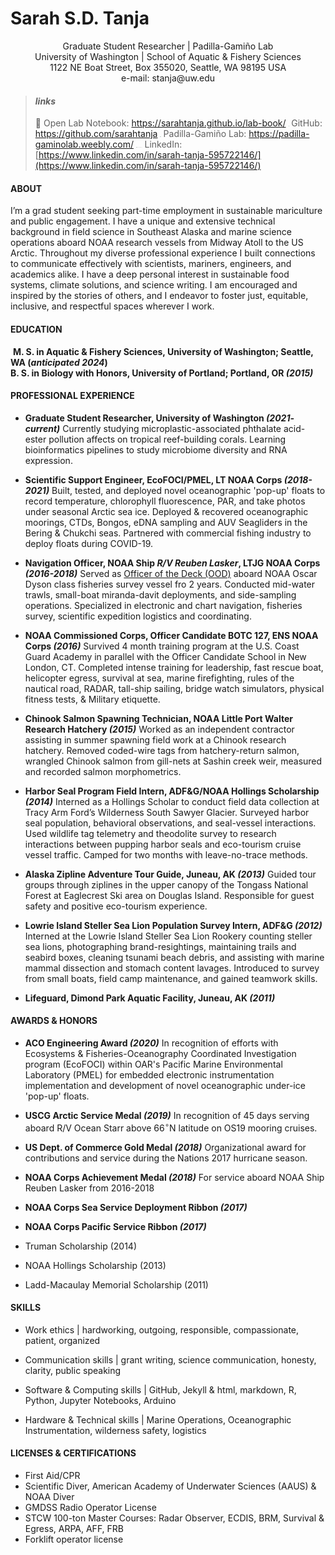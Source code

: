 # Sarah S.D. Tanja 

<div style="text-align:center"> Graduate Student Researcher | Padilla-Gamiño Lab </div>
<div style="text-align:center">University of Washington | School of Aquatic & Fishery Sciences</div>
<div style="text-align:center">1122 NE Boat Street, Box 355020, Seattle, WA 98195 USA</div>
<div style="text-align:center">e-mail: stanja@uw.edu</div>

> #### *links*
>
> :notebook: Open Lab Notebook: https://sarahtanja.github.io/lab-book/
> <img src="https://avatars.githubusercontent.com/u/583231?v=4" style="zoom:5%;" /> GitHub: https://github.com/sarahtanja
> <img src="https://cdn.iconscout.com/icon/free/png-256/coral-2524619-2112940.png" style="zoom:8%;"/>  Padilla-Gamiño Lab: https://padilla-gaminolab.weebly.com/
> <img src="https://cdn-icons-png.flaticon.com/512/174/174857.png" alt="Linkedin - Free social media icons" style="zoom:4%;" />  LinkedIn: [https://www.linkedin.com/in/sarah-tanja-595722146/](https://www.linkedin.com/in/sarah-tanja-595722146/)



#### ABOUT

I’m a grad student seeking part-time employment in sustainable mariculture and public engagement. I have a unique and extensive technical background in field science in Southeast Alaska and marine science operations aboard NOAA research vessels from Midway Atoll to the US Arctic. Throughout my diverse professional experience I built connections to communicate effectively with scientists, mariners, engineers, and academics alike. I have a deep personal interest in sustainable food systems, climate solutions, and science writing.  I am encouraged and inspired by the stories of others, and I endeavor to foster just, equitable, inclusive, and respectful spaces wherever I work. 


#### EDUCATION

​		**M. S. in Aquatic & Fishery Sciences, University of Washington; Seattle, WA (*anticipated 2024*)**   						
​		**B. S. in Biology with Honors, University of Portland; Portland, OR *(2015)*** 



#### PROFESSIONAL EXPERIENCE

- **Graduate Student Researcher, University of Washington *(2021- current)***
	Currently studying microplastic-associated phthalate acid-ester pollution affects on tropical reef-building corals. Learning bioinformatics pipelines to study microbiome diversity and RNA expression.
	
- **Scientific Support Engineer, EcoFOCI/PMEL, LT NOAA Corps *(2018-2021)***
	Built, tested, and deployed novel oceanographic 'pop-up' floats to record temperature, chlorophyll fluorescence, PAR, and take photos under seasonal Arctic sea ice.  Deployed & recovered oceanographic moorings, CTDs, Bongos, eDNA sampling and AUV Seagliders in the Bering & Chukchi seas. Partnered with commercial fishing industry to deploy floats during COVID-19. 
	
- **Navigation Officer, NOAA Ship *R/V Reuben Lasker*, LTJG NOAA Corps *(2016-2018)***
	Served as [Officer of the Deck (OOD)](https://en.wikipedia.org/wiki/Officer_of_the_deck) aboard NOAA Oscar Dyson class fisheries survey vessel fro 2 years. Conducted mid-water trawls, small-boat miranda-davit deployments, and side-sampling operations. Specialized in electronic and chart navigation, fisheries survey, scientific expedition logistics and coordinating. 
	
- **NOAA Commissioned Corps, Officer Candidate BOTC 127, ENS NOAA Corps *(2016)***
	Survived 4 month training program at the U.S. Coast Guard Academy in parallel with the Officer Candidate School in New London, CT. Completed intense training for leadership, fast rescue boat, helicopter egress, survival at sea, marine firefighting, rules of the nautical road, RADAR,  tall-ship sailing,  bridge watch simulators, physical fitness tests, & Military etiquette.
	
- **Chinook Salmon Spawning Technician, NOAA Little Port Walter Research Hatchery *(2015)***
	Worked as an independent contractor assisting in summer spawning field work at a Chinook research hatchery. Removed coded-wire tags from hatchery-return salmon, wrangled Chinook salmon from gill-nets at Sashin creek weir, measured and recorded salmon morphometrics.
	
- **Harbor Seal Program Field Intern,  ADF&G/NOAA Hollings Scholarship *(2014)***
	Interned as a Hollings Scholar to conduct field data collection at Tracy Arm Ford’s Wilderness South Sawyer Glacier. Surveyed harbor seal population, behavioral observations, and seal-vessel interactions.  Used wildlife tag telemetry and theodolite survey to research interactions between pupping harbor seals and eco-tourism cruise vessel traffic. Camped for two months with leave-no-trace methods.  
	
- **Alaska Zipline Adventure Tour Guide, Juneau, AK *(2013)***
	Guided tour groups through ziplines in the upper canopy of the Tongass National Forest at Eaglecrest Ski area on Douglas Island. Responsible for guest safety and positive eco-tourism experience.
	
- **Lowrie Island Steller Sea Lion Population Survey Intern, ADF&G *(2012)***
	Interned at the Lowrie Island  Steller Sea Lion Rookery counting steller sea lions, photographing brand-resightings, maintaining trails and seabird boxes, cleaning tsunami beach debris, and assisting with marine mammal dissection and stomach content lavages. Introduced to survey from small boats, field camp maintenance, and gained teamwork skills. 
	
- **Lifeguard, Dimond Park Aquatic Facility, Juneau, AK *(2011)***

  
#### AWARDS & HONORS
- **ACO Engineering Award *(2020)***
  In recognition of efforts with Ecosystems & Fisheries-Oceanography Coordinated Investigation program (EcoFOCI) within OAR's Pacific Marine Environmental Laboratory (PMEL) for embedded electronic instrumentation implementation and development of novel oceanographic under-ice 'pop-up' floats. 

- **USCG Arctic Service Medal *(2019)***
  In recognition of 45 days serving aboard R/V Ocean Starr above 66$^{\circ}$N latitude on OS19 mooring cruises.

- **US Dept. of Commerce Gold Medal *(2018)***
  Organizational award for contributions and service during the Nations 2017 hurricane season. 

- **NOAA Corps Achievement Medal *(2018)***
  For service aboard NOAA Ship Reuben Lasker from 2016-2018

- **NOAA Corps Sea Service Deployment Ribbon *(2017)***

- **NOAA Corps Pacific Service Ribbon *(2017)***

- Truman Scholarship (2014)

- NOAA Hollings Scholarship (2013)

- Ladd-Macaulay Memorial Scholarship (2011)

  
#### SKILLS

- Work ethics | hardworking, outgoing, responsible, compassionate, patient, organized

- Communication skills | grant writing, science communication, honesty, clarity, public speaking

- Software & Computing skills | GitHub, Jekyll & html, markdown, R, Python, Jupyter Notebooks, Arduino

- Hardware & Technical skills | Marine Operations, Oceanographic Instrumentation, wilderness safety, logistics

  


#### LICENSES & CERTIFICATIONS

- First Aid/CPR
- Scientific Diver, American Academy of Underwater Sciences (AAUS) & NOAA Diver
- GMDSS Radio Operator License
- STCW 100-ton Master Courses: Radar Observer, ECDIS, BRM, Survival & Egress, ARPA, AFF, FRB
- Forklift operator license



